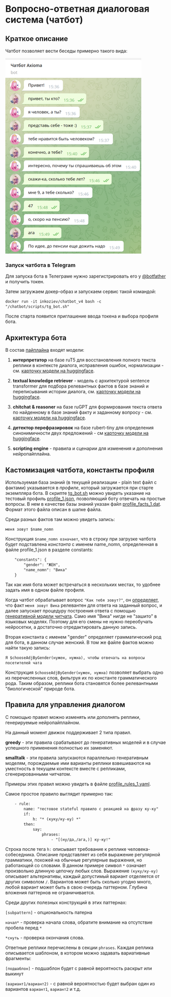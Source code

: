 # Вопросно-ответная диалоговая система (чатбот)

## Краткое описание

Чатбот позволяет вести беседы примерно такого вида:

![диалог с чатботом в телеграмме](chatbot.png)


### Запуск чатбота в Telegram

Для запуска бота в Телеграме нужно зарегистрировать его у [@botfather](https://t.me/BotFather) и получить токен.

Затем загружаем докер-образ и запускаем сервис такой командой:

```
docker run -it inkoziev/chatbot_v4 bash -c "/chatbot/scripts/tg_bot.sh"
``` 

После старта появится приглашение ввода токена и выбора профиля бота.


## Архитектура бота

В состав [пайплайна](https://github.com/Koziev/chatbot/blob/core_v4/ruchatbot/bot/conversation_engine.py) входят модели:

1) **интерпретатор** на базе ruT5 для восстановления полного текста реплики в контексте диалога, исправления ошибок, нормализации - см. [карточку модели на huggingface](https://huggingface.co/inkoziev/t5_interpreter).

2) **textual knowledge retriever** - модель с архитектурой sentence transformer для подбора релевантных фактов в базе знаний и переписывания истории диалога, см. [карточку модели на huggingface](https://huggingface.co/inkoziev/sbert_pq).

3) **chitchat & reasoner** на базе ruGPT для формирования текста ответа по найденному в базе знаний факту и заданному вопросу - см. [карточку модели на huggingface](https://huggingface.co/inkoziev/rugpt_chitchat).

4) **детектор перефразировок** на базе rubert-tiny для определения синонимичности двух предложений - см [карточку модели на huggingface](https://huggingface.co/inkoziev/sbert_synonymy).

5) **scripting engine** - правила и сценарии для изменения и дополнения нейропайплайна.


## Кастомизация чатбота, константы профиля

Используемая база знаний (в текущей реализации - plain text файл с фактами) указывается
в _профиле_, который загружается при старте экземпляра бота. В скрипте [tg_bot.sh](https://github.com/Koziev/chatbot/blob/core_v4/scripts/tg_bot.sh)
можно увидеть указание на тестовый профиль [profile_1.json](https://github.com/Koziev/chatbot/blob/master/data/profile_1.json),
позволяющий боту отвечать на простые вопросы. В нем в качестве базы знаний
указан файл [profile_facts_1.dat](https://github.com/Koziev/chatbot/blob/master/data/profile_facts_1.dat).
Формат этого файла описан в шапке файла.

Среди разных фактов там можно увидеть запись:

```
меня зовут $name_nomn
```

Конструкция ```$name_nomn означает```, что в строку при загрузке чатбота будет подставлена
*константа* с именем name_nomn, определенная в файле profile_1.json в разделе constants:

```
	"constants": {
		"gender": "ЖЕН",
		"name_nomn": "Вика"
	}
```

Так как имя бота может встречаться в нескольких местах, то удобнее задать имя в одном файле профиля. 

Когда чатбот обрабатывает вопрос ```"Как тебя зовут?"```, он [определяет](https://huggingface.co/inkoziev/sbert_pq), что факт ```меня зовут Вика```
релевантен для ответа на заданный вопрос, и далее запускает процедуру построения
ответа с помощью [генеративной модели читчата](https://huggingface.co/inkoziev/rugpt_chitchat). Само имя "Вика" нигде не "зашито" в языковых моделях. Поэтому для его смены не нужно переобучать
нейросетки, а достаточно отредактировать данную запись.

Вторая константа с именем "gender" определяет грамматический род для бота, в данном случае женский. В том же файле
фактов можно найти такую запись:

```
Я $chooseAdjByGender(нужен, нужна), чтобы отвечать на вопросы посетителей чата
```

Конструкция ```$chooseAdjByGender(нужен, нужна)``` позволяет выбрать одно из перечисленных слов, фильтруя
их по константе грамматического рода. Таким образом, реплики бота становятся более релевантными
"биологической" природе бота.


## Правила для управления диалогом

С помощью правил можно изменять или дополнять реплики, генерируемые нейропайплайном.

На данный момент движок поддерживает 2 типа правил.

**greedy** - эти правила срабатывают до генеративных моделей и в случае успешного применения полностью их заменяют.

**smalltalk** - эти правила запускаются параллельно генеративным моделям, порождаемые ими варианты реплики взвешиваются на уместность в текущем контексте вместе с репликами, сгенерированными читчатом.

Примеры этих правил можно увидеть в файле [profile_rules_1.yaml](https://github.com/Koziev/chatbot/blob/core_v4/data/profile_rules_1.yaml).

Самое простое правило выглядит примерно так:

```
    - rule:
        name: "тестовое stateful правило с реакцией на фразу ку-ку"
        if:
            h: "* (куку/ку-ку) *"
        then:
            say:
                phrases:
                    - "[(ну/да,/ага,)] ку-ку!"
```

Строка после тега ```h:``` описывает требование к реплике человека-собеседника.
Описание представляет из себя выражение регулярной грамматики, похожей
на обычные регулярные выражения, но работающей со словами. В данном примере
символ ```*``` означает произвольно длинную цепочку любых слов. Выражение ```(куку/ку-ку)```
описывает альтернативы, каждый допустимый вариант отделяется от других символом ```/```.
Вариантов может быть сколько угодно много, любой вариант может быть в свою очередь паттерном. Глубина
вложения паттернов не ограничивается.

Среди других полезных конструкций в этих паттернах:

```[subpattern]``` - опциональность патерна

```начал*``` - проверка начала слова, обратите внимание на отсутствие пробела перед ```*```

```*снуть``` - проверка окончания слова.


Ответные реплики перечислены в секции ```phrases```. Каждая реплика описывается шаблоном, в котором можно задавать
вариативные фрагменты:

```[подшаблон]``` - подшаблон будет с равной вероятность раскрыт или выкинут

```(вариант1/вариант2)``` - с равной вероятностью будет выбран один из вариантов ```вариант1```, ```вариант2``` и т.д.










